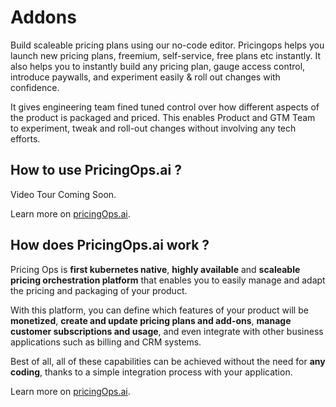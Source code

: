 # Addons

Build scaleable pricing plans using our no-code editor. Pricingops helps you launch new pricing plans, freemium, self-service, free plans etc instantly. It also helps
you to instantly build any pricing plan, gauge access control, introduce paywalls, and experiment easily & roll out changes with confidence.

It gives engineering team fined tuned control over how different aspects of the product is packaged and priced. This enables Product and GTM Team to experiment, tweak and roll-out changes without involving any tech efforts.

## How to use PricingOps.ai ?

Video Tour Coming Soon.

Learn more on [pricingOps.ai](https://pricingOps.ai).


## How does PricingOps.ai work ?

Pricing Ops is **first kubernetes native**, **highly available** and **scaleable pricing orchestration platform** that enables you to easily manage and adapt the pricing and packaging of your product. 

 With this platform, you can define which features of your product will be **monetized**, **create and update pricing plans and add-ons**, **manage customer subscriptions and usage**, and even integrate with other business applications such as billing and CRM systems.
 
  Best of all, all of these capabilities can be achieved without the need for **any coding**, thanks to a simple integration process with your application.

Learn more on [pricingOps.ai](https://pricingOps.ai).
